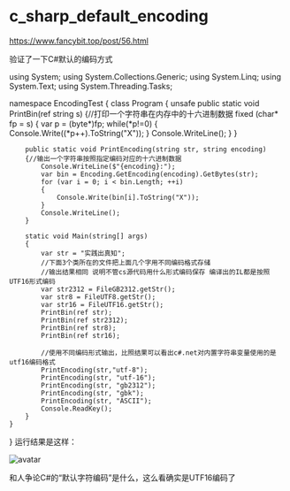 # c_sharp_default_encoding

https://www.fancybit.top/post/56.html

验证了一下C#默认的编码方式

using System;
using System.Collections.Generic;
using System.Linq;
using System.Text;
using System.Threading.Tasks;

namespace EncodingTest
{
    class Program
    {
        unsafe public static void PrintBin(ref string s)
        {//打印一个字符串在内存中的十六进制数据
            fixed (char* fp = s)
            {
                var p = (byte*)fp;
                while(*p!=0)
                {
                    Console.Write((*p++).ToString("X"));
                }
                Console.WriteLine();
            }
        }

        public static void PrintEncoding(string str, string encoding)
        {//输出一个字符串按照指定编码对应的十六进制数据
            Console.WriteLine($"{encoding}:");
            var bin = Encoding.GetEncoding(encoding).GetBytes(str);
            for (var i = 0; i < bin.Length; ++i)
            {
                Console.Write(bin[i].ToString("X"));
            }
            Console.WriteLine();
        }

        static void Main(string[] args)
        {
            var str = "实践出真知";
            //下面3个类所在的文件把上面几个字用不同编码格式存储
            //输出结果相同 说明不管cs源代码用什么形式编码保存 编译出的IL都是按照UTF16形式编码
            var str2312 = FileGB2312.getStr();
            var str8 = FileUTF8.getStr();
            var str16 = FileUTF16.getStr();
            PrintBin(ref str);
            PrintBin(ref str2312);
            PrintBin(ref str8);
            PrintBin(ref str16);

            //使用不同编码形式输出，比照结果可以看出c#.net对内置字符串变量使用的是utf16编码格式
            PrintEncoding(str,"utf-8");
            PrintEncoding(str, "utf-16");
            PrintEncoding(str, "gb2312");
            PrintEncoding(str, "gbk");
            PrintEncoding(str, "ASCII");
            Console.ReadKey();
        }
    }
}
运行结果是这样：

![avatar](https://www.fancybit.top/zb_users/upload/2019/09/201909201568979800122350.png)

和人争论C#的“默认字符编码”是什么，这么看确实是UTF16编码了
